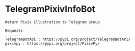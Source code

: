 # TelegramPixivInfoBot
```
Return Pixiv Illustration to Telegram Group

Requests
--------
TelegramBotApi : https://pypi.org/project/TelegramBotAPI/
pixivpy : https://pypi.org/project/PixivPy/
```
